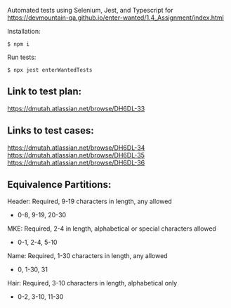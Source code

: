 Automated tests using Selenium, Jest, and Typescript for https://devmountain-qa.github.io/enter-wanted/1.4_Assignment/index.html

Installation:<br/>
```console
$ npm i
```

Run tests: <br/>
```console
$ npx jest enterWantedTests
```

Link to test plan: 
---------------------------------------------------------
https://dmutah.atlassian.net/browse/DH6DL-33

Links to test cases:
---------------------------------------------------------
https://dmutah.atlassian.net/browse/DH6DL-34<br/>
https://dmutah.atlassian.net/browse/DH6DL-35<br/>
https://dmutah.atlassian.net/browse/DH6DL-36<br/>

Equivalence Partitions:
---------------------------------------------------------
Header: Required, 9-19 characters in length, any allowed

- 0-8, 9-19, 20-30

MKE: Required, 2-4 in length, alphabetical or special characters allowed
- 0-1, 2-4, 5-10

Name: Required, 1-30 characters in length, any allowed
- 0, 1-30, 31

Hair: Required, 3-10 characters in length, alphabetical only
- 0-2, 3-10, 11-30





